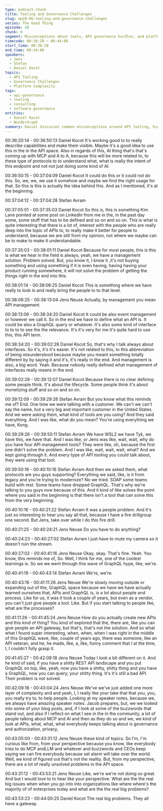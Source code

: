 ```yaml
---
type: podcast-chunk
title: Tooling and Governance Challenges
slug: ep28-06-tooling-and-governance-challenges
series: The Good Thing
episode: 28
chunk: 6
segment: Misconceptions about tools, API governance hurdles, and platform complexity
timecode: 00:36:20 – 00:44:00
start_time: 00:36:20
end_time: 00:44:00
speakers:
  - Jens
  - Stefan
  - Daniel Kocot
topics:
  - API Tooling
  - Governance Challenges
  - Platform Complexity
tags:
  - api-governance
  - tooling
  - consulting
  - software-governance
entities:
  - Daniel Kocot
  - WunderGraph
summary: Daniel discusses common misconceptions around API tooling, highlights governance challenges, and explores the complexity of enterprise API platforms.
---
```

00:36:20:14 - 00:36:50:13
Daniel Kocot
It's working good to to really describe capabilities and make them visible. Maybe it's a good idea to use this in the in the API space. Also in regards of this, AI thing that's that's coming up with MCP and A to A, because this will be more related to, to these type of protocols to to understand what, what is really the intent of this endpoint and not not just doing some kind of AI.

00:36:50:15 - 00:37:04:09
Daniel Kocot
It could do this or it could not do this. So, we, we, we use it somehow and maybe we find the right usage for that. So this is this is actually the idea behind this. And as I mentioned, it's at the beginning.

00:37:04:12 - 00:37:04:28
Stefan Avram


00:37:05:01 - 00:37:35:03
Daniel Kocot
So this is, this is something Kim Lane pointed at some post on LinkedIn from me in the, in the past day some, some stuff that has to be defined and so on and so on. This is what is quite interesting that there is a lot of, interest with the people who are really deep into the topic of APIs to, to really make it better for people to understand, because we are still from my opinion, not where we maybe can be to make to make it understandable.

00:37:35:03 - 00:38:01:11
Daniel Kocot
Because for most people, this is this is what we hear in the field is always, yeah, we have a management solution. Problem solved. But, you know it, I know it ,it's not buying something and using something if it is even having, having having your product running somewhere, it will not solve the problem of getting the things right in the end into this.

00:38:01:14 - 00:38:06:25
Daniel Kocot
This is something where we have really to look in and really bring the people to to that level.

00:38:06:25 - 00:38:13:04
Jens Neuse
Actually, by management you mean API management.

00:38:13:06 - 00:38:34:20
Daniel Kocot
It could be also event management or however we call it. So in the end we have to define what an API is. It could be also a GraphQL query or whatever. It's also some kind of interface to to to to see the the relevance. It's it's very for me it's quite hard to use this, this API term.

00:38:34:20 - 00:39:02:28
Daniel Kocot
So, that's why I talk always about interfaces. So it's, it's it's easier. It's not related to this, to this abbreviation of being misunderstood because maybe you meant something totally different by by saying it and it's, it's really in the end. And management is also, a big word. Yeah. Because nobody really defined what management of interfaces really means in the end.

00:39:02:28 - 00:39:12:07
Daniel Kocot
Because there is no clear defining some people think. It's about the lifecycle. Some people think it's about monetizing stuff and so on and so on.

00:39:12:09 - 00:39:29:26
Stefan Avram
But you know what this reminds me of? End. One time we were talking with a customer. We can't we can't say the name, but a very big and important customer in the United States. And we were asking them, what kind of tools are you using? And they said everything. And I was like, what do you mean? You're using everything we have, Kong.

00:39:29:26 - 00:39:50:11
Stefan Avram
We have WSL2   we have  Tyk, we have this, we have that. And I was like, or Jens was like, wait, wait, why do you have four API management tools? They were like, oh, because the first one didn't solve the problem. And I was like, wait, wait, wait, what? And we kept going through it. And every type of API tooling you could talk about, they were using that tool.

00:39:50:16 - 00:40:10:16
Stefan Avram
And then we asked them, what protocols are you guys supporting? Everything we said, like, is it from legacy and you're trying to modernize? No we tried. SOAP some teams build with rest. Some teams have dropped GraphQL. That's why we're talking to you guys now because of this. And it kind of like solves the point where you said in the beginning is that there isn't a tool that can solve this from the very beginning.

00:40:10:16 - 00:40:21:22
Stefan Avram
It was a people problem. And it's just so interesting to hear you say all that, because I have a fire drillgroup one second. But Jens, take over while I do this fire drill.

00:40:21:25 - 00:40:24:21
Jens Neuse
Do you have to do anything?

00:40:24:23 - 00:40:27:02
Stefan Avram
I just have to mute my camera so it doesn't ruin the stream.

00:40:27:02 - 00:40:41:16
Jens Neuse
Okay, okay. That's fine. Yeah. You know, this reminds me of, So. Well, I think for me, one of the coolest learnings is. So we we went through this wave of GraphQL hype, like, we're.

00:40:41:19 - 00:40:43:14
Stefan Avram
We're, we're.

00:40:43:16 - 00:41:11:26
Jens Neuse
We're slowly moving outside or expanding out of the, GraphQL space because we have we have actually learned ourselves that, APIs and GraphQL is, is a lot about people and process. Like for us, it was it took a couple of years, but even as a vendor, you can't just give people a tool. Like. But if you start talking to people like, what are the processes?

00:41:11:26 - 00:41:45:24
Jens Neuse
How do you actually create new APIs and this kind of thing? You kind of explored that the, there are, like you can give people an API gateway, but that's, that's not the solution. And so what what I found super interesting, when, when, when I was right in the middle of this GraphQL wave, like, couple of years ago, there was someone, like an API veteran, and he, he made, like, a, like, funny comment that I at the time, I, I couldn't fully grasp it.

00:41:45:27 - 00:42:09:18
Jens Neuse
Today I look a bit different on it. And he kind of said, if you have a shitty REST API landscape and you put GraphQL on top, like, yeah, now you have a shitty, shitty thing and you have a GraphQL, now you can query, your shitty thing. It's it's still a bad API. Their problem is not solved.

00:42:09:18 - 00:43:04:24
Jens Neuse
We've we've just added one more layer of complexity and and yeah, I, I really like your take that that you, you, you really try to, to help people. Looking at my speaker notes, because we, we always have amazing speaker notes. Jacob prepares, but, we we looked into some of your blog posts, and, if I look at some of the buzzwords that stand out, and also if I reflect on what I see in the in the community, a lot of people talking about MCP and AI and then as they do so and we, we kind of look at APIs, what, what, what everybody keeps talking about is governance and authorization, privacy,

00:43:05:00 - 00:43:31:12
Jens Neuse
these kind of topics. So I'm, I'm curious like from, from your perspective because you know, like everybody tries to do MCP andLLM and whatever and buzzwords and CEOs keep saying we can fire everybody because set alarm will take over the world. Well, we kind of figured out that's not the reality. But, from my perspective, there are a lot of really unsolved problems in the API space.

00:43:31:12 - 00:43:53:21
Jens Neuse
Like, we're we're not doing so great. And but I would love to to hear like your perspective. What are the the real big issues when when you go into into organizations like where where's the majority of of enterprises today and what are the the real big problems?

00:43:53:23 - 00:44:00:25
Daniel Kocot
The real big problems. They all have a gateway.


